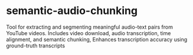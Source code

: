 # semantic-audio-chunking
Tool for extracting and segmenting meaningful audio-text pairs from YouTube videos. Includes video download, audio transcription, time alignment, and semantic chunking, Enhances transcription accuracy using ground-truth transcripts
